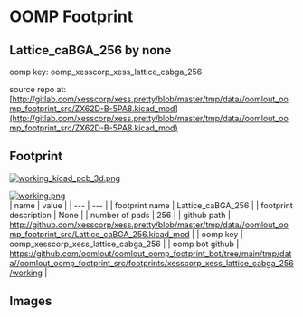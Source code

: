 # OOMP Footprint  
## Lattice_caBGA_256  by none  
  
oomp key: oomp_xesscorp_xess_lattice_cabga_256  
  
source repo at: [http://gitlab.com/xesscorp/xess.pretty/blob/master/tmp/data//oomlout_oomp_footprint_src/ZX62D-B-5PA8.kicad_mod](http://gitlab.com/xesscorp/xess.pretty/blob/master/tmp/data//oomlout_oomp_footprint_src/ZX62D-B-5PA8.kicad_mod)  
## Footprint  
  
[![working_kicad_pcb_3d.png](working_kicad_pcb_3d_600.png)](working_kicad_pcb_3d.png)  
  
[![working.png](working_600.png)](working.png)  
| name | value | 
| --- | --- | 
| footprint name | Lattice_caBGA_256 | 
| footprint description | None | 
| number of pads | 256 | 
| github path | http://github.com/xesscorp/xess.pretty/blob/master/tmp/data//oomlout_oomp_footprint_src/Lattice_caBGA_256.kicad_mod | 
| oomp key | oomp_xesscorp_xess_lattice_cabga_256 | 
| oomp bot github | https://github.com/oomlout/oomlout_oomp_footprint_bot/tree/main/tmp/data//oomlout_oomp_footprint_src/footprints/xesscorp_xess_lattice_cabga_256/working | 
## Images  
